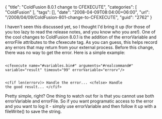 {
	"title": "ColdFusion 8.0.1 change to CFEXECUTE",
	"categories": [
		"ColdFusion"
	],
	"tags": [],
	"date": "2008-04-09T08:04:00+06:00",
	"url": "/2008/04/09/ColdFusion-801-change-to-CFEXECUTE",
	"guid": "2762"
}

I haven't seen this discussed yet, so I thought I'd bring it up (for those of you too lazy to read the release notes, and you know who you are!). One of the cool changes to ColdFusion 8.0.1 is the addition of the errorVariable and errorFile attributes to the cfexecute tag. As you can guess, this helps record any errors that may return from your external process. Before this change, there was no way to get the error. Here is a simple example:

<code>
&lt;cfexecute name="#variables.bin#" arguments="#realcommand#" variable="result" timeout="99" errorVariable="errorv"/&gt;
	
&lt;cfif len(errorv)&gt;
Handle the error...
&lt;cfelse&gt;
Handle the good result...
&lt;/cfif&gt;
</code>

Pretty simple, right? One thing to watch out for is that you cannot use both errorVariable and errorFile. So if you want programatic access to the error and you want to log it - simply use errorVariable and then follow it up with a fileWrite() to save the string.